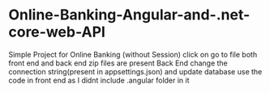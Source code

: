 # Online-Banking-Angular-and-.net-core-web-API
Simple Project for Online Banking (without Session)
click on go to file both front end and back end zip files are present
Back End change the connection string(present in appsettings.json) and update database
use the code in front end as I didnt include .angular folder in it 
